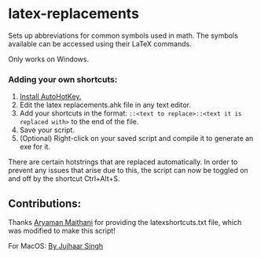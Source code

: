 # latex-replacements
Sets up abbreviations for common symbols used in math.
The symbols available can be accessed using their LaTeX commands.

Only works on Windows.

### Adding your own shortcuts:
1. [Install AutoHotKey.](https://www.autohotkey.com/)
2. Edit the latex replacements.ahk file in any text editor.
3. Add your shortcuts in the format: `::<text to replace>::<text it is replaced with>` to the end of the file.
4. Save your script.
5. (Optional) Right-click on your saved script and compile it to generate an exe for it.

There are certain hotstrings that are replaced automatically. In order to prevent any issues that arise due to this, the script can now be toggled on and off by the shortcut Ctrl+Alt+S.

## Contributions:
Thanks [Aryaman Maithani](https://github.com/aryamanmaithani) for providing the latexshortcuts.txt file, which was modified to make this script!

For MacOS: [By Jujhaar Singh](https://github.com/jujhaar2409/latex-replacements-macos)

